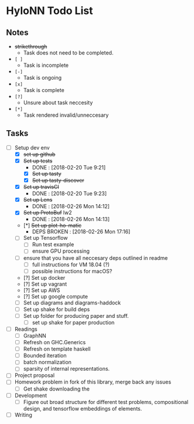 # HyloNN Todo List #

## Notes ##

  - ~~strikethrough~~ 
      - Task does not need to be completed. 
  - `[ ]`
      - Task is incomplete
  - `[-]` 
      - Task is ongoing 
  - `[x]` 
      - Task is complete
  - `[?]` 
      - Unsure about task neccesity 
  - `[*]` 
      - Task rendered invalid/unneccesary 

## Tasks ##

  - [ ] Setup dev env
      - [x] ~~set up github~~
      - [x] ~~Set up tests~~
          - DONE : [2018-02-20 Tue 9:21] 
          - [x] ~~Set up tasty~~
          - [x] ~~Set up tasty-discover~~
      - [x] ~~Set up travisCI~~
          - DONE : [2018-02-20 Tue 9:23] 
      - [x] ~~Set up Lens~~
          - DONE : [2018-02-26 Mon 14:12] 
      - [x] ~~Set up ProtoBuf~~ lw2
          - DONE : [2018-02-26 Mon 14:13]
      - [*] ~~Set up plot-ho-matic~~
          - DEPS BROKEN : [2018-02-26 Mon 17:16]
      - [ ] Set up Tensorflow
          - [ ] Run test example 
          - [ ] ensure GPU processing
      - [ ] ensure that you have all neccesary deps outlined in readme
          - [ ] full instructions for VM 18.04 (?) 
          - [ ] possible instructions for macOS?
      - [?] Set up docker
      - [?] Set up vagrant
      - [?] Set up AWS
      - [?] Set up google compute
      - [ ] Set up diagrams and diagrams-haddock 
      - [ ] Set up shake for build deps
      - [ ] Set up folder for producing paper and stuff. 
          - [ ] set up shake for paper production
  - [ ] Readings
      - [ ] GraphNN 
      - [ ] Refresh on GHC.Generics 
      - [ ] Refresh on template haskell
      - [ ] Bounded iteration
      - [ ] batch normalization 
      - [ ] sparsity of internal representations.
  - [ ] Project proposal
  - [ ] Homework problem in fork of this library, merge back any issues
      - [ ] Get shake downloading the 
  - [ ] Development
      - [ ] Figure out broad structure for different test problems, compositional
            design, and tensorflow embeddings of elements. 
  - [ ] Writing 
